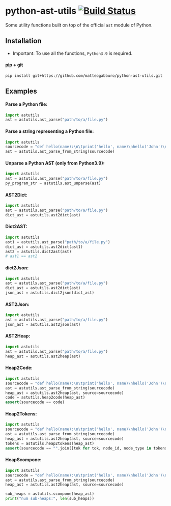 # python-ast-utils [![Build Status](https://travis-ci.com/matteogabburo/python-ast-utils.svg?branch=main)](https://travis-ci.com/matteogabburo/python-ast-utils)

Some utility functions built on top of the official ```ast``` module of Python.

## Installation

- Important: To use all the functions, ```Python3.9``` is required.

#### pip + git
```
pip install git+https://github.com/matteogabburo/python-ast-utils.git
```

## Examples

#### Parse a Python file:
```.py
import astutils
ast = astutils.ast_parse("path/to/a/file.py")
```

#### Parse a string representing a Python file:
```.py
import astutils
sourcecode = "def hello(name):\n\tprint('hello', name)\nhello('John')\n"
ast = astutils.ast_parse_from_string(sourcecode)
```

#### Unparse a Python AST (only from Python3.9):
```.py
import astutils
ast = astutils.ast_parse("path/to/a/file.py")
py_program_str = astutils.ast_unparse(ast)
```

#### AST2Dict:
```.py
import astutils
ast = astutils.ast_parse("path/to/a/file.py")
dict_ast = astutils.ast2dict(ast)
```

#### Dict2AST:
```.py
import astutils
ast1 = astutils.ast_parse("path/to/a/file.py")
dict_ast = astutils.ast2dict(ast1)
ast2 = astutils.dict2ast(ast)
# ast1 == ast2
```

#### dict2Json:
```.py
import astutils
ast = astutils.ast_parse("path/to/a/file.py")
dict_ast = astutils.ast2dict(ast)
json_ast = astutils.dict2json(dict_ast)
```

#### AST2Json:
```.py
import astutils
ast = astutils.ast_parse("path/to/a/file.py")
json_ast = astutils.ast2json(ast)
```

#### AST2Heap:
```.py
import astutils
ast = astutils.ast_parse("path/to/a/file.py")
heap_ast = astutils.ast2heap(ast)
```

#### Heap2Code:
```.py
import astutils
sourcecode = "def hello(name):\n\tprint('hello', name)\nhello('John')\n"
ast = astutils.ast_parse_from_string(sourcecode)
heap_ast = astutils.ast2heap(ast, source=sourcecode)
code = astutils.heap2code(heap_ast)
assert(sourcecode == code)
```

#### Heap2Tokens:
```.py
import astutils
sourcecode = "def hello(name):\n\tprint('hello', name)\nhello('John')\n"
ast = astutils.ast_parse_from_string(sourcecode)
heap_ast = astutils.ast2heap(ast, source=sourcecode)
tokens = astutils.heap2tokens(heap_ast)
assert(sourcecode == "".join([tok for tok, node_id, node_type in tokens]))
```

#### HeapScompone:
```.py
import astutils
sourcecode = "def hello(name):\n\tprint('hello', name)\nhello('John')\n"
ast = astutils.ast_parse_from_string(sourcecode)
heap_ast = astutils.ast2heap(ast, source=sourcecode)

sub_heaps = astutils.scompone(heap_ast)
print("num sub-heaps:", len(sub_heaps))
```
